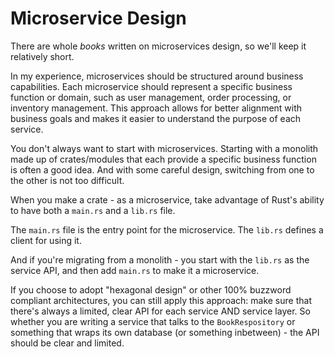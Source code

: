# Microservice Design

There are whole *books* written on microservices design, so we'll keep it relatively short.

In my experience, microservices should be structured around business capabilities. Each microservice should represent a specific business function or domain, such as user management, order processing, or inventory management. This approach allows for better alignment with business goals and makes it easier to understand the purpose of each service.

You don't always want to start with microservices. Starting with a monolith made up of crates/modules that each provide a specific business function is often a good idea. And with some careful design, switching from one to the other is not too difficult.

When you make a crate - as a microservice, take advantage of Rust's ability to have both a `main.rs` and a `lib.rs` file.

The `main.rs` file is the entry point for the microservice. The `lib.rs` defines a client for using it.

And if you're migrating from a monolith - you start with the `lib.rs` as the service API, and then add `main.rs` to make it a microservice.

If you choose to adopt "hexagonal design" or other 100% buzzword compliant architectures, you can still apply this approach: make sure that there's always a limited, clear API for each service AND service layer. So whether you are writing a service that talks to the `BookRespository` or something that wraps its own database (or something inbetween) - the API should be clear and limited.
